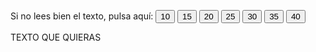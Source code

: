 <html>
<head>
<script language="JavaScript">
function CambioTamanio(){
var Boton=window.event.srcElement
var Elementos=document.all.tags("P")
for (i=0;i<Elementos.length;i++){
Elementos[i].style.fontSize=Boton.value
}
}
<!--function MarcaParrafo(){
var Parrafo=window.event.srcElement
Parrafo.style.color="red"
}>
</script>
</head>
<body>
<p>
<!--Tamaño del texto:-->
Si no lees bien el texto, pulsa aquí:
<input type="button" VALUE="10" onClick="CambioTamanio()">
<input type="button" VALUE="15" onClick="CambioTamanio()">
<input type="button" VALUE="20" onClick="CambioTamanio()">
<input type="button" VALUE="25" onClick="CambioTamanio()">
<input type="button" VALUE="30" onClick="CambioTamanio()">
<input type="button" VALUE="35" onClick="CambioTamanio()">
<input type="button" VALUE="40" onClick="CambioTamanio()">
</p>

<div onDblClick="MarcaParrafo()">
<p>TEXTO QUE QUIERAS</p>
</div>
</body>
</html>

